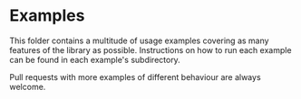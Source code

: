# Examples

This folder contains a multitude of usage examples covering as many features of the library as possible. Instructions on how to run each example can be found in each example's subdirectory.

Pull requests with more examples of different behaviour are always welcome.
